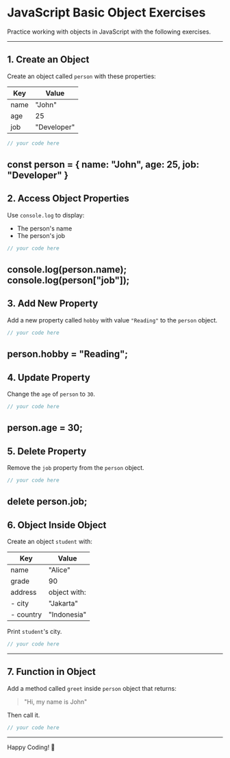 
# JavaScript Basic Object Exercises

Practice working with objects in JavaScript with the following exercises.

---

## 1. Create an Object

Create an object called `person` with these properties:

| Key   | Value       |
|-------|-------------|
| name  | "John"      |
| age   | 25          |
| job   | "Developer" |

```javascript
// your code here
```
const person = {
    name: "John",
    age: 25,
    job: "Developer"
}
---

## 2. Access Object Properties

Use `console.log` to display:
- The person's name
- The person's job

```javascript
// your code here
```
console.log(person.name);
console.log(person["job"]);
---

## 3. Add New Property

Add a new property called `hobby` with value `"Reading"` to the `person` object.

```javascript
// your code here
```
person.hobby = "Reading";
---

## 4. Update Property

Change the `age` of `person` to `30`.

```javascript
// your code here
```
person.age = 30;
---

## 5. Delete Property

Remove the `job` property from the `person` object.

```javascript
// your code here
```
delete person.job;
---

## 6. Object Inside Object

Create an object `student` with:

| Key     | Value              |
|---------|-------------------|
| name    | "Alice"           |
| grade   | 90                |
| address | object with:      |
| - city  | "Jakarta"         |
| - country | "Indonesia"     |

Print `student`'s city.

```javascript
// your code here
```

---

## 7. Function in Object

Add a method called `greet` inside `person` object that returns:

> "Hi, my name is John"

Then call it.

```javascript
// your code here
```

---

Happy Coding! 🚀
